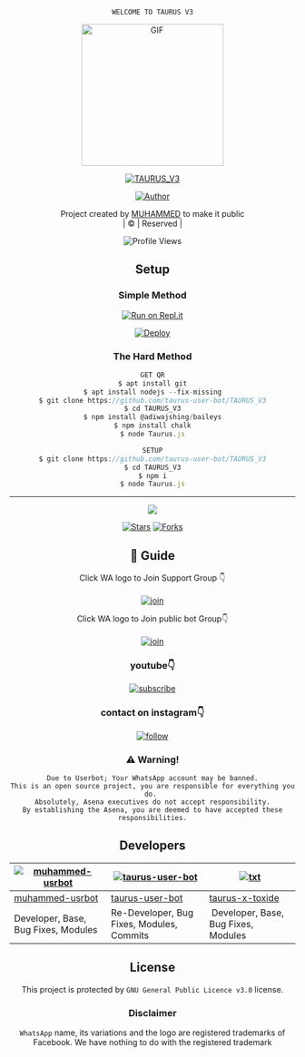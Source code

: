 <div align="center">

```
WELCOME TO TAURUS V3
```

<div align="center">
        <img src="https://c.tenor.com/bVm05NUoyF0AAAAC/bokuno-hero-academia-izuku.gif" alt="GIF" width="250" height="250"/>
</p>

<a href="#"><img title="TAURUS_V3" src="https://img.shields.io/badge/TAURUS_V3-006500?colorA=006500&colorB=%23017e40&style=for-the-badge"></a>
</p>
  <p align="center">
<a href="https://github.com/muhammed-usrbot"><img title="Author" src="https://img.shields.io/badge/Author-muhammed-/taurus_V3?color=006500&style=for-the-badge&logo=whatsapp"></a>
</p>
</div>
<p align="center">
Project created by <a href="https://github.com/muhammed-usrbot">MUHAMMED</a> to make it public
    <br>
       | © |
        Reserved |
    <br> 
</p>

<div align="center">

![Profile Views](https://hits.seeyoufarm.com/api/count/incr/badge.svg?url=https://github.com/taurus-user-bot/TAURUS_V3&title=TAURUS_V3%20VIEWS)

## Setup
<div align="center">

  ### Simple Method
 
[![Run on Repl.it](https://repl.it/badge/github/quiec/whatsAlfa)](https://replit.com/@Husniser/TAURUSV3-QR)
  

[![Deploy](https://www.herokucdn.com/deploy/button.svg)](https://heroku.com/deploy?template=https://github.com/taurus-user-bot/TAURUS_V3) 
 
### The Hard Method
```js
GET QR
$ apt install git
$ apt install nodejs --fix-missing
$ git clone https://github.com/taurus-user-bot/TAURUS_V3
$ cd TAURUS_V3
$ npm install @adiwajshing/baileys
$ npm install chalk
$ node Taurus.js
```
      
```js
SETUP
$ git clone https://github.com/taurus-user-bot/TAURUS_V3
$ cd TAURUS_V3
$ npm i
$ node Taurus.js
```

----

  <p align="center">
  <a href="httsp://github.com/taurus-user-bot/TAURUS_V3">
    
<a href="https://github.com/farhan-dqz/followers">
<img src="https://img.shields.io/github/repo-size/farhan-dqz/Julie-Mwol?color=green&label=Repo%20total%20size&style=plastic">
<p align="center">
<a href="https://github.com/taurus-user-bot/followers"
<img title="Followers" src="https://img.shields.io/github/followers/taurus-user-bot?color=blue&style=flat-square"></a>
<a href="https://github.com/taurus-user-bot/TAURUS_V3/stargazers/"><img title="Stars" src="https://img.shields.io/github/stars/taurus-user-bot/TAURUS_V3?color=blue&style=flat-trangle"></a>
<a href="https://github.com/taurus-user-bot/TAURUS_V3/network/members"><img title="Forks" src="https://img.shields.io/github/forks/taurus-user-bot/TAURUS_V3?color=blue&style=flat-trangle"></a>
</p>

## 📢 Guide
Click WA logo to Join Support Group 👇
    <br>
<br>
  [![join](https://github.com/Alien-alfa/PublicBot/blob/main/wlogo.svg.png)](https://chat.whatsapp.com/FO3JyZPm1ma3vHyEQjaToY)
  <div align="center">


Click WA logo to Join public bot Group👇
    <br>
<br>
  [![join](https://github.com/Alien-alfa/PublicBot/blob/main/wlogo.svg.png)](https://chat.whatsapp.com/BUt420LTGKBHNHALHKV9jJ)
  <div align="center">

  </div>

### youtube👇

[![subscribe](https://i.ibb.co/mqttCVQ/images-1-1.png)](https://youtube.com/channel/UCllom1TvXieyxcGaanSpMvA)


### contact on instagram👇

[![follow](https://i.ibb.co/zHdm4Hj/images-5-2.jpg)](https://www.instagram.com/taurus.efx)


### ⚠️ Warning! 
```
Due to Userbot; Your WhatsApp account may be banned.
This is an open source project, you are responsible for everything you do. 
Absolutely, Asena executives do not accept responsibility.
By establishing the Asena, you are deemed to have accepted these responsibilities.
```

## Developers
  <div align="center">
    
  [![muhammed-usrbot](https://github.com/muhammed-usrbot.png?size=100)](https://github.com/muhammed-usrbot) | [![taurus-user-bot](https://github.com/taurus-user-bot.png?size=100)](https://github.com/muhammed-usrbot) | [![txt](https://github.com/taurus-x-toxide.png?size=100)](https://github.com/taurus-x-toxide) 
----|----|----
[muhammed-usrbot](https://github.com/muhammed-usrbot) | [taurus-user-bot](https://github.com/taurus-user-bot) | [taurus-x-toxide](https://github.com/taurus-x-toxide) 
Developer, Base, Bug Fixes, Modules| Re-Developer, Bug Fixes, Modules, Commits |  Developer, Base, Bug Fixes, Modules
  </div>
    
    


## License
This project is protected by `GNU General Public Licence v3.0` license.

### Disclaimer
`WhatsApp` name, its variations and the logo are registered trademarks of Facebook. We have nothing to do with the registered trademark
